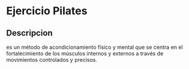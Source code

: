 # Ejercicio Pilates

## Descripcion
es un método de acondicionamiento físico y mental que se centra en el fortalecimiento de los músculos internos y externos a través de movimientos controlados y precisos.
